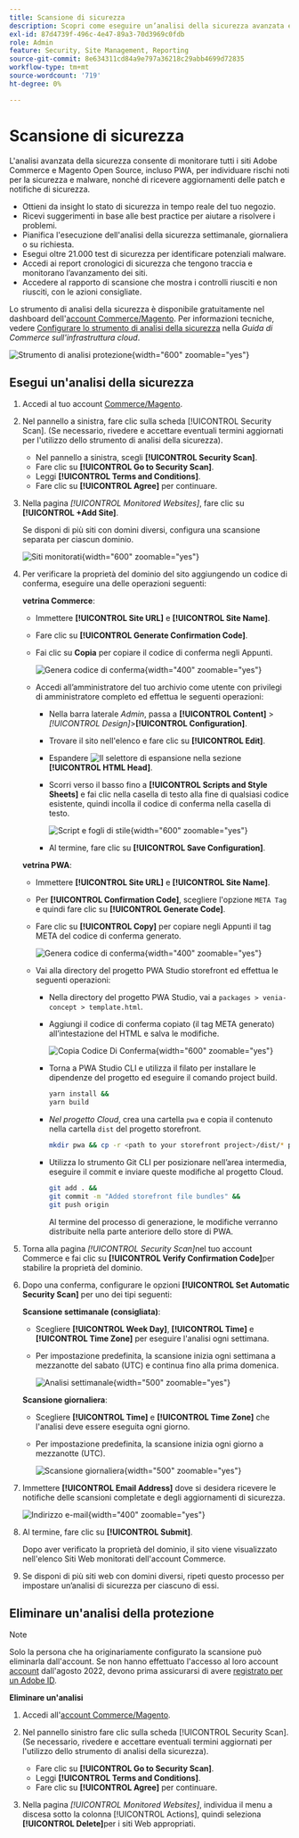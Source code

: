 ```yaml
---
title: Scansione di sicurezza
description: Scopri come eseguire un’analisi della sicurezza avanzata e monitorare ciascuno dei siti Adobe Commerce e Magento Open Source.
exl-id: 87d4739f-496c-4e47-89a3-70d3969c0fdb
role: Admin
feature: Security, Site Management, Reporting
source-git-commit: 8e634311cd84a9e797a36218c29abb4699d72835
workflow-type: tm+mt
source-wordcount: '719'
ht-degree: 0%

---
```


# Scansione di sicurezza

L&#39;analisi avanzata della sicurezza consente di monitorare tutti i siti Adobe Commerce e Magento Open Source, incluso PWA, per individuare rischi noti per la sicurezza e malware, nonché di ricevere aggiornamenti delle patch e notifiche di sicurezza.

- Ottieni da insight lo stato di sicurezza in tempo reale del tuo negozio.
- Ricevi suggerimenti in base alle best practice per aiutare a risolvere i problemi.
- Pianifica l&#39;esecuzione dell&#39;analisi della sicurezza settimanale, giornaliera o su richiesta.
- Esegui oltre 21.000 test di sicurezza per identificare potenziali malware.
- Accedi ai report cronologici di sicurezza che tengono traccia e monitorano l’avanzamento dei siti.
- Accedere al rapporto di scansione che mostra i controlli riusciti e non riusciti, con le azioni consigliate.

Lo strumento di analisi della sicurezza è disponibile gratuitamente nel dashboard dell&#39;[account Commerce/Magento](../getting-started/commerce-account-create.md). Per informazioni tecniche, vedere [Configurare lo strumento di analisi della sicurezza](https://experienceleague.adobe.com/docs/commerce-cloud-service/user-guide/launch/overview.html#set-up-the-security-scan-tool) nella _Guida di Commerce sull&#39;infrastruttura cloud_.

![Strumento di analisi protezione](./assets/magento-security-scan.png){width="600" zoomable="yes"}

## Esegui un&#39;analisi della sicurezza

1. Accedi al tuo account [Commerce/Magento](../getting-started/commerce-account-create.md).

1. Nel pannello a sinistra, fare clic sulla scheda [!UICONTROL Security Scan]. (Se necessario, rivedere e accettare eventuali termini aggiornati per l&#39;utilizzo dello strumento di analisi della sicurezza).

   - Nel pannello a sinistra, scegli **[!UICONTROL Security Scan]**.
   - Fare clic su **[!UICONTROL Go to Security Scan]**.
   - Leggi **[!UICONTROL Terms and Conditions]**.
   - Fare clic su **[!UICONTROL Agree]** per continuare.

1. Nella pagina _[!UICONTROL Monitored Websites]_, fare clic su **[!UICONTROL +Add Site]**.

   Se disponi di più siti con domini diversi, configura una scansione separata per ciascun dominio.

   ![Siti monitorati](./assets/monitored-website.png){width="600" zoomable="yes"}

1. Per verificare la proprietà del dominio del sito aggiungendo un codice di conferma, eseguire una delle operazioni seguenti:

   **vetrina Commerce**:

   - Immettere **[!UICONTROL Site URL]** e **[!UICONTROL Site Name]**.
   - Fare clic su **[!UICONTROL Generate Confirmation Code]**.
   - Fai clic su **Copia** per copiare il codice di conferma negli Appunti.

     ![Genera codice di conferma](./assets/scan-site1.png){width="400" zoomable="yes"}

   - Accedi all’amministratore del tuo archivio come utente con privilegi di amministratore completo ed effettua le seguenti operazioni:

      - Nella barra laterale _Admin_, passa a **[!UICONTROL Content]** > _[!UICONTROL Design]_>**[!UICONTROL Configuration]**.
      - Trovare il sito nell&#39;elenco e fare clic su **[!UICONTROL Edit]**.
      - Espandere ![Il selettore di espansione](../assets/icon-display-expand.png) nella sezione **[!UICONTROL HTML Head]**.
      - Scorri verso il basso fino a **[!UICONTROL Scripts and Style Sheets]** e fai clic nella casella di testo alla fine di qualsiasi codice esistente, quindi incolla il codice di conferma nella casella di testo.

        ![Script e fogli di stile](./assets/scan-paste-code.png){width="600" zoomable="yes"}

      - Al termine, fare clic su **[!UICONTROL Save Configuration]**.

   **vetrina PWA**:

   - Immettere **[!UICONTROL Site URL]** e **[!UICONTROL Site Name]**.

   - Per **[!UICONTROL Confirmation Code]**, scegliere l&#39;opzione `META Tag` e quindi fare clic su **[!UICONTROL Generate Code]**.

   - Fare clic su **[!UICONTROL Copy]** per copiare negli Appunti il tag META del codice di conferma generato.

     ![Genera codice di conferma](./assets/scan-site2.png){width="400" zoomable="yes"}

   - Vai alla directory del progetto PWA Studio storefront ed effettua le seguenti operazioni:

      - Nella directory del progetto PWA Studio, vai a `packages > venia-concept > template.html`.
      - Aggiungi il codice di conferma copiato (il tag META generato) all’intestazione del HTML e salva le modifiche.

        ![Copia Codice Di Conferma](./assets/code-pwa.png){width="600" zoomable="yes"}

      - Torna a PWA Studio CLI e utilizza il filato per installare le dipendenze del progetto ed eseguire il comando project build.

        ```sh
        yarn install &&
        yarn build
        ```

      - *Nel progetto Cloud*, crea una cartella `pwa` e copia il contenuto nella cartella `dist` del progetto storefront.

        ```sh
        mkdir pwa && cp -r <path to your storefront project>/dist/* pwa
        ```

      - Utilizza lo strumento Git CLI per posizionare nell’area intermedia, eseguire il commit e inviare queste modifiche al progetto Cloud.

        ```sh
        git add . &&
        git commit -m "Added storefront file bundles" &&
        git push origin
        ```

        Al termine del processo di generazione, le modifiche verranno distribuite nella parte anteriore dello store di PWA.

1. Torna alla pagina _[!UICONTROL Security Scan]_&#x200B;nel tuo account Commerce e fai clic su **[!UICONTROL Verify Confirmation Code]**&#x200B;per stabilire la proprietà del dominio.

1. Dopo una conferma, configurare le opzioni **[!UICONTROL Set Automatic Security Scan]** per uno dei tipi seguenti:

   **Scansione settimanale (consigliata)**:

   - Scegliere **[!UICONTROL Week Day]**, **[!UICONTROL Time]** e **[!UICONTROL Time Zone]** per eseguire l&#39;analisi ogni settimana.
   - Per impostazione predefinita, la scansione inizia ogni settimana a mezzanotte del sabato (UTC) e continua fino alla prima domenica.

     ![Analisi settimanale](./assets/scan-weekly.png){width="500" zoomable="yes"}

   **Scansione giornaliera**:

   - Scegliere **[!UICONTROL Time]** e **[!UICONTROL Time Zone]** che l&#39;analisi deve essere eseguita ogni giorno.
   - Per impostazione predefinita, la scansione inizia ogni giorno a mezzanotte (UTC).

     ![Scansione giornaliera](./assets/scan-daily.png){width="500" zoomable="yes"}

1. Immettere **[!UICONTROL Email Address]** dove si desidera ricevere le notifiche delle scansioni completate e degli aggiornamenti di sicurezza.

   ![Indirizzo e-mail](./assets/scan-notification-email.png){width="400" zoomable="yes"}

1. Al termine, fare clic su **[!UICONTROL Submit]**.

   Dopo aver verificato la proprietà del dominio, il sito viene visualizzato nell&#39;elenco Siti Web monitorati dell&#39;account Commerce.

1. Se disponi di più siti web con domini diversi, ripeti questo processo per impostare un’analisi di sicurezza per ciascuno di essi.

## Eliminare un&#39;analisi della protezione

>[!NOTE]
>
>Solo la persona che ha originariamente configurato la scansione può eliminarla dall&#39;account. Se non hanno effettuato l&#39;accesso al loro account [account](https://account.magento.com) dall&#39;agosto 2022, devono prima assicurarsi di avere [registrato per un Adobe ID](https://account.magento.com).

**Eliminare un&#39;analisi**

1. Accedi all&#39;[account Commerce/Magento](../getting-started/commerce-account-create.md).

1. Nel pannello sinistro fare clic sulla scheda [!UICONTROL Security Scan]. (Se necessario, rivedere e accettare eventuali termini aggiornati per l&#39;utilizzo dello strumento di analisi della sicurezza).

   - Fare clic su **[!UICONTROL Go to Security Scan]**.
   - Leggi **[!UICONTROL Terms and Conditions]**.
   - Fare clic su **[!UICONTROL Agree]** per continuare.

1. Nella pagina _[!UICONTROL Monitored Websites]_, individua il menu a discesa sotto la colonna [!UICONTROL Actions], quindi seleziona **[!UICONTROL Delete]**&#x200B;per i siti Web appropriati.
